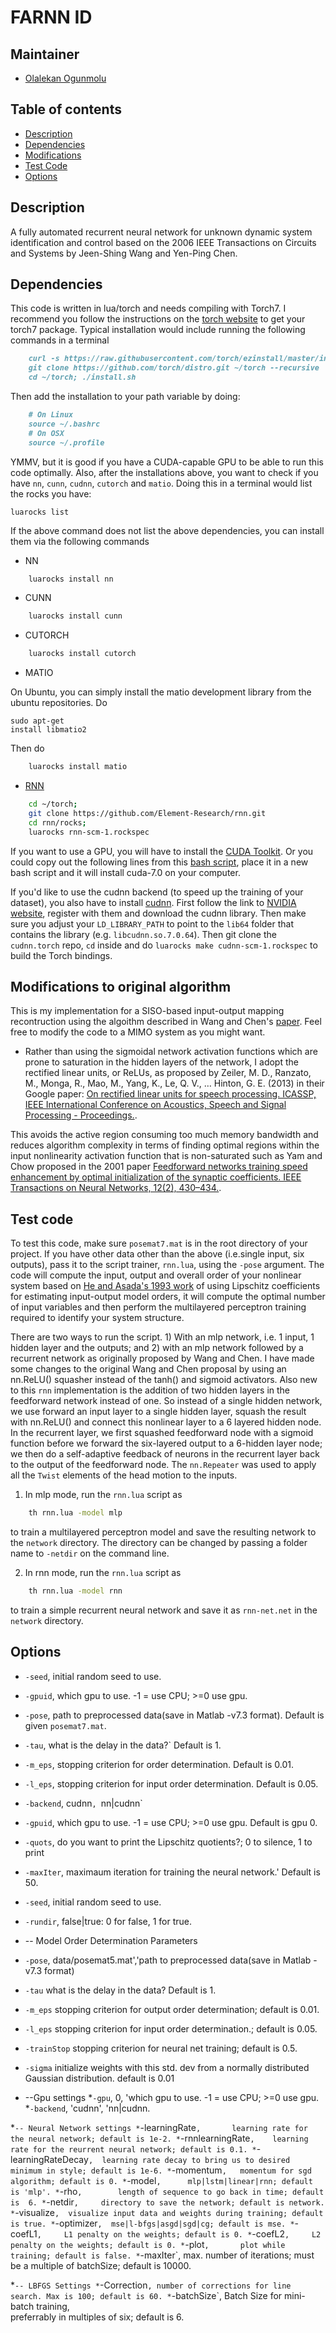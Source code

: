 # FARNN ID

## Maintainer

- [Olalekan Ogunmolu](http://lakehanne.github.io) 

## Table of contents
- [Description](#description)
- [Dependencies](#Dependencies)
- [Modifications](#modifications)
- [Test Code](#test-code)
- [Options](#options)


## Description
A fully automated recurrent neural network for unknown dynamic system identification and control based on the 2006 IEEE Transactions on Circuits and Systems by Jeen-Shing Wang and Yen-Ping Chen.

## Dependencies

This code is written in lua/torch and needs compiling with Torch7. I recommend you follow the instructions on the [torch website](http://torch.ch/docs/getting-started.html) to get your torch7 package. Typical installation would include running the following  commands in a terminal

```markdown
	curl -s https://raw.githubusercontent.com/torch/ezinstall/master/install-deps | bash
	git clone https://github.com/torch/distro.git ~/torch --recursive
	cd ~/torch; ./install.sh
```

Then add the installation to your path variable by doing:

```markdown
	# On Linux
	source ~/.bashrc
	# On OSX
	source ~/.profile
```

YMMV, but it is good if you have a CUDA-capable GPU to be able to run this code optimally. Also, after the installations above, you want to check if you have `nn`, `cunn`, `cudnn`, `cutorch` and `matio`. Doing this in a terminal would list the rocks you have:

<pre><code class="Terminal">luarocks list</code></pre>

If the above command does not list the above dependencies, you can install them via the following commands

- NN

```bash
	luarocks install nn
```

- CUNN

```bash
	luarocks install cunn
```

- CUTORCH

```bash
	luarocks install cutorch
```

- MATIO

On Ubuntu, you can simply install the matio  development library from the ubuntu repositories. Do <pre><code class="Terminal">sudo apt-get install libmatio2</code></pre>

Then do

```bash
	luarocks install matio
```

- [RNN](https://github.com/Element-Research/rnn)

```bash
	cd ~/torch;
	git clone https://github.com/Element-Research/rnn.git
	cd rnn/rocks; 
	luarocks rnn-scm-1.rockspec
```

If you want to use a GPU, you will have to install the [CUDA Toolkit](https://developer.nvidia.com/cuda-toolkit). Or you could copy out the following lines from this [bash script](https://github.com/lakehanne/Shells/blob/master/packages.sh#L282-L313), place it in a new bash script and it will install cuda-7.0 on your computer.

If you'd like to use the cudnn backend (to speed up the training of your dataset), you also have to install [cudnn](https://github.com/soumith/cudnn.torch). First follow the link to [NVIDIA website](https://developer.nvidia.com/cuDNN), register with them and download the cudnn library. Then make sure you adjust your `LD_LIBRARY_PATH` to point to the `lib64` folder that contains the library (e.g. `libcudnn.so.7.0.64`). Then git clone the `cudnn.torch` repo, `cd` inside and do `luarocks make cudnn-scm-1.rockspec` to build the Torch bindings.


## Modifications to original algorithm

This is my implementation for a SISO-based input-output mapping recontruction using the algoithm described in Wang and Chen's [paper](http://ieeexplore.ieee.org/xpl/abstractAuthors.jsp?arnumber=1643442). Feel free to modify the code to a MIMO system as you might want.

- Rather than using the sigmoidal network activation functions which are prone to saturation in the hidden layers of the network, I adopt the rectified linear units, or ReLUs, as proposed by Zeiler, M. D., Ranzato, M., Monga, R., Mao, M., Yang, K., Le, Q. V., … Hinton, G. E. (2013) in their Google paper:  [On rectified linear units for speech processing. ICASSP, IEEE International Conference on Acoustics, Speech and Signal Processing - Proceedings.](http://doi.org/10.1109/ICASSP.2013.6638312). 

This avoids the active region consuming too much memory bandwidth and reduces algorithm complexity in terms of finding optimal regions within the input nonlinearity activation function that is non-saturated such as Yam and Chow proposed in the 2001 paper [Feedforward networks training speed enhancement by optimal initialization of the synaptic coefficients. IEEE Transactions on Neural Networks, 12(2), 430–434.](http://doi.org/10.1109/72.914538).

## Test code

To test this code, make sure `posemat7.mat` is in the root directory of your project. If you have other data other than the above (i.e.single input, six outputs), pass it to the script trainer, `rnn.lua`, using the `-pose` argument. The code will compute the input, output and overall order of your nonlinear system based on [He and Asada's 1993 work](http://ieeexplore.ieee.org/xpl/login.jsp?tp=&arnumber=4793346&url=http%3A%2F%2Fieeexplore.ieee.org%2Fxpls%2Fabs_all.jsp%3Farnumber%3D4793346) of using Lipschitz coefficients for estimating input-output model orders, it will compute the optimal number of input variables and then perform the multilayered perceptron training required to identify your system structure.

There are two ways to run the script. 1) With an mlp network, i.e. 1 input, 1 hidden layer and the outputs; and 2) with an mlp network followed by a recurrent network as originally proposed by Wang and Chen. I have made some changes to the original Wang and Chen proposal by using an nn.ReLU() squasher instead of the tanh() and sigmoid activators. Also new to this `rnn` implementation is the addition of two hidden layers in the feedforward network instead of one. So instead of a single hidden network, we use forward an input layer to a single hidden layer, squash the result with nn.ReLU() and connect this nonlinear layer to a 6 layered hidden node. In the recurrent layer, we first squashed feedforward node with a sigmoid function before we forward the six-layered output to a 6-hidden layer node; we then do a self-adaptive feedback of neurons in the recurrent layer back to the output of the feedforward node. The `nn.Repeater` was used to apply all the `Twist` elements of the head motion to the inputs. 

1) In mlp mode, run the `rnn.lua` script as

```bash
	th rnn.lua -model mlp
```

to train a multilayered perceptron model and save the resulting network to the `network` directory. The directory can be changed by passing a folder name to `-netdir` on the command line.

2) In rnn mode, run the `rnn.lua` script as 

```bash
	th rnn.lua -model rnn
```

to train a simple recurrent neural network and save it as `rnn-net.net` in the `network` directory.

## Options

* `-seed`, 		initial random seed to use.
* `-gpuid`, 	which gpu to use. -1 = use CPU; >=0 use gpu.
* `-pose`, 		path to preprocessed data(save in Matlab -v7.3 format). Default is given `posemat7.mat`.
* `-tau`, 		what is the delay in the data?` Default is 1.
* `-m_eps`, 	stopping criterion for order determination. Default is  0.01.
* `-l_eps`,  	stopping criterion for input order determination. Default is 0.05.
* `-backend`, 	cudnn`, `nn|cudnn`
* `-gpuid`,  	which gpu to use. -1 = use CPU; >=0 use gpu.  Default is gpu 0.
* `-quots`,  	do you want to print the Lipschitz quotients?; 0 to silence, 1 to print
* `-maxIter`, 	maximaum iteration for training the neural network.' Default is 50.

* `-seed`, 		initial random seed to use.
* `-rundir`,  	false|true: 0 for false, 1 for true.

* -- Model Order Determination Parameters
* `-pose`,		data/posemat5.mat','path to preprocessed data(save in Matlab -v7.3 format)
* `-tau`		what is the delay in the data? Default is 1.
* `-m_eps`		stopping criterion for output order determination; default is 0.01.
* `-l_eps`		stopping criterion for input order determination.; default is 0.05.
* `-trainStop`  stopping criterion for neural net training; default is 0.5.
* `-sigma` 		initialize weights with this std. dev from a normally distributed Gaussian distribution. default is 0.01

* --Gpu settings
*`-gpu`, 0, 'which gpu to use. -1 = use CPU; >=0 use gpu.
*`-backend`, 'cudnn', 'nn|cudnn.

*`-- Neural Network settings
*`-learningRate`,		learning rate for the neural network; default is 1e-2.
*`-rnnlearningRate`,	learning rate for the reurrent neural network; default is 0.1.
*`-learningRateDecay`, 	learning rate decay to bring us to desired minimum in style; default is 1e-6.
*`-momentum`,	momentum for sgd algorithm; default is 0.
*`-model`, 		mlp|lstm|linear|rnn; default is 'mlp'.
*`-rho`,		length of sequence to go back in time; default is  6.
*`-netdir`, 	directory to save the network; default is network.
*`-visualize`, 	visualize input data and weights during training; default is true.
*`-optimizer`, 	mse|l-bfgs|asgd|sgd|cg; default is mse.
*`-coefL1`, 	L1 penalty on the weights; default is 0.
*`-coefL2`, 	L2 penalty on the weights; default is 0.
*`-plot`, 		plot while training; default is false.
*`-maxIter`, 	max. number of iterations; must be a multiple of batchSize; default is 10000.

*`-- LBFGS Settings
*`-Correction`, number of corrections for line search. Max is 100; default is 60.
*`-batchSize`, 	Batch Size for mini-batch training, \
                            preferrably in multiples of six; default is 6.

	